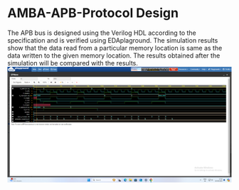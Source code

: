 # AMBA-APB-Protocol Design
The APB bus is designed using the Verilog HDL according to the specification and is verified using EDAplaground.
The simulation results show that the data read from a particular memory location is same as the data written to the given memory location.
The results obtained after the simulation will be compared with the results.
![Alt text](https://github.com/sura-sivareddy/AMBA-APB-Design-/blob/393781b5b50558bb197bdad4680c10c2c7114d89/Screenshot%202024-08-20%20172532.png)

